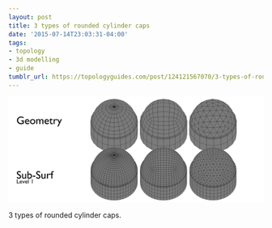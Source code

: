 ```yaml
---
layout: post
title: 3 types of rounded cylinder caps
date: '2015-07-14T23:03:31-04:00'
tags:
- topology
- 3d modelling
- guide
tumblr_url: https://topologyguides.com/post/124121567070/3-types-of-rounded-cylinder-caps
---
```

 ![](/assets/img/124121567070.png)  

3 types of rounded cylinder caps.&nbsp;
